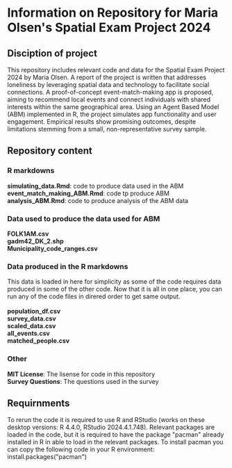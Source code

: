 # Information on Repository for Maria Olsen's Spatial Exam Project 2024

## Disciption of project 
This repository includes relevant code and data for the Spatial Exam Project 2024 by Maria Olsen. A report of the project is written that addresses loneliness by leveraging spatial data and technology to facilitate social connections. A proof-of-concept event-match-making app is proposed, aiming to recommend local events and connect individuals with shared interests within the same geographical area. Using an Agent Based Model (ABM) implemented in R, the project simulates app functionality and user engagement. Empirical results show promising outcomes, despite limitations stemming from a small, non-representative survey sample. 

## Repository content
### R markdowns
**simulating_data.Rmd**: code to produce data used in the ABM <br>
**event_match_making_ABM.Rmd**: code tp produce ABM <br>
**analysis_ABM.Rmd**: code to produce analysis of the ABM data <br>

### Data used to produce the data used for ABM
**FOLK1AM.csv** <br>
**gadm42_DK_2.shp** <br>
**Municipality_code_ranges.csv** <br>

### Data produced in the R markdowns 
This data is loaded in here for simplicity as some of the code requires data produced in some of the other code. Now that it is all in one place, you can run any of the code files in direred order to get same output. <br> <br>
**population_df.csv** <br>
**survey_data.csv** <br>
**scaled_data.csv** <br>
**all_events.csv** <br>
**matched_people.csv** <br>

### Other
**MIT License**: The lisense for code in this repository <br>
**Survey Questions**: The questions used in the survey 


## Requirnments
To rerun the code it is required to use R and RStudio (works on these desktop versions: R 4.4.0, RStudio 2024.4.1.748). Relevant packages are loaded in the code, but it is required to have the package "pacman" already installed in R in able to load in the relevant packages. To install pacman you can copy the following code in your R environment:
install.packages("pacman")
